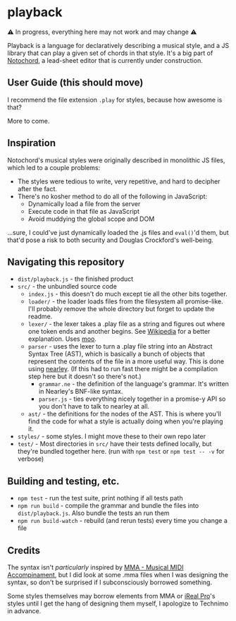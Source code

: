 # playback

:warning: In progress, everything here may not work and may change :warning:

Playback is a language for declaratively describing a musical style, and a JS
library that can play a given set of chords in that style. It's a big part of
[Notochord](https://notochord.github.io/notochord/demo/), a lead-sheet editor
that is currently under construction.

## User Guide (this should move)

I recommend the file extension `.play` for styles, because how awesome is that?

More to come.

## Inspiration

Notochord's musical styles were originally described in monolithic JS files,
which led to a couple problems:
  * The styles were tedious to write, very repetitive, and hard to decipher
    after the fact.
  * There's no kosher method to do all of the following in JavaScript:
    * Dynamically load a file from the server
    * Execute code in that file as JavaScript
    * Avoid muddying the global scope and DOM
    
  ...sure, I could've just dynamically loaded the .js files and `eval()`'d them,
  but that'd pose a risk to both security and Douglas Crockford's well-being.

## Navigating this repository

- `dist/playback.js` - the finished product
- `src/` - the unbundled source code
  - `index.js` - this doesn't do much except tie all the other bits together.
  - `loader/` - the loader loads files from the filesystem all promise-like.
    I'll probably remove the whole directory but forget to update the readme.
  - `lexer/` - the lexer takes a .play file as a string and figures out where
    one token ends and another begins. See
    [Wikipedia](https://en.wikipedia.org/wiki/Lexical_analysis) for a better
    explanation. Uses [moo](https://github.com/no-context/moo).
  - `parser` - uses the lexer to turn a .play file string into an Abstract
    Syntax Tree (AST), which is basically a bunch of objects that represent
    the contents of the file in a more useful way. This is done using 
    [nearley](https://github.com/kach/nearley). (If this had to run fast
    there might be a compilation step here but it doesn't so there's not.)
    - `grammar.ne` - the definition of the language's grammar. It's written in
      Nearley's BNF-like syntax.
    - `parser.js` - ties everything nicely together in a promise-y API so you
      don't have to talk to nearley at all.
  - `ast/` - the definitions for the nodes of the AST. This is where you'll
    find the code for what a style is actually doing when you're playing it.
- `styles/` - some styles. I might move these to their own repo later
- `test/` - Most directories in `src/` have their tests defined locally, but
  they're bundled together here. (run with `npm test` or `npm test -- -v` for
  verbose)

## Building and testing, etc.

- `npm test` - run the test suite, print nothing if all tests path
- `npm run build` - compile the grammar and bundle the files into
  `dist/playback.js`. Also bundle the tests an run them
- `npm run build-watch` - rebuild (and rerun tests) every time you change a file

## Credits

The syntax isn't _particularly_ inspired by [MMA - Musical MIDI Accompinament](https://www.mellowood.ca/mma/index.html),
but I did look at some .mma files when I was designing the syntax, so don't be
surprised if I subconsciously borrowed something.

Some styles themselves may borrow elements from MMA or [iReal Pro](https://irealpro.com/)'s
styles until I get the hang of designing them myself, I apologize to Technimo
in advance.
